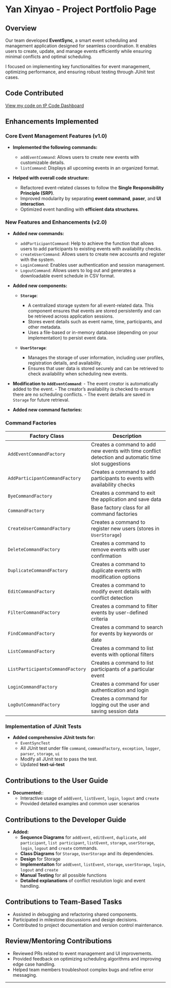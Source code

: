 # Yan Xinyao - Project Portfolio Page

## Overview
Our team developed **EventSync**, a smart event scheduling and management application designed for seamless coordination. It enables users to create, update, and manage events efficiently while ensuring minimal conflicts and optimal scheduling.

I focused on implementing key functionalities for event management, optimizing performance, and ensuring robust testing through JUnit test cases.

## Code Contributed
[View my code on tP Code Dashboard](https://nus-cs2113-ay2425s2.github.io/tp-dashboard/?search=YanXinyaoo&sort=groupTitle%20dsc&sortWithin=title&since=2025-02-21&timeframe=commit&mergegroup=&groupSelect=groupByRepos&breakdown=true&checkedFileTypes=docs~functional-code~test-code~other)

## Enhancements Implemented

### Core Event Management Features (v1.0)
- **Implemented the following commands:**
    - `addEventCommand`: Allows users to create new events with customizable details.
    - `listCommand`: Displays all upcoming events in an organized format.

- **Helped with overall code structure:**
    - Refactored event-related classes to follow the **Single Responsibility Principle (SRP)**.
    - Improved modularity by separating **event command**, **paser**, and **UI interaction**.
    - Optimized event handling with **efficient data structures**.

### New Features and Enhancements (v2.0)
- **Added new commands:**
    - `addParticipantCommand`: Help to achieve the function that allows users to add participants to existing events with availability checks.
    - `createUserCommand`: Allows users to create new accounts and register with the system.
    - `LoginCommand`: Enables user authentication and session management.
    - `LogoutCommand`: Allows users to log out and generates a downloadable event schedule in CSV format.

- **Added new components:**
    - **`Storage`**:
        - A centralized storage system for all event-related data. This component ensures that events are stored persistently and can be retrieved across application sessions.
        - Stores event details such as event name, time, participants, and other metadata.
        - Uses a file-based or in-memory database (depending on your implementation) to persist event data.

    - **`UserStorage`**:
        - Manages the storage of user information, including user profiles, registration details, and availability.
        - Ensures that user data is stored securely and can be retrieved to check availability when scheduling new events.

- **Modification to `AddEventCommand`**:
        - The event creator is automatically added to the event.
        - The creator’s availability is checked to ensure there are no scheduling conflicts.
        - The event details are saved in `Storage` for future retrieval.

- **Added new command factories:**

### Command Factories

| Factory Class                         | Description                                                                 |
|---------------------------------------|-----------------------------------------------------------------------------|
| `AddEventCommandFactory`              | Creates a command to add new events with time conflict detection and automatic time slot suggestions |
| `AddParticipantCommandFactory`       | Creates a command to add participants to events with availability checks     |
| `ByeCommandFactory`                  | Creates a command to exit the application and save data                     |
| `CommandFactory`                     | Base factory class for all command factories                                |
| `CreateUserCommandFactory`           | Creates a command to register new users (stores in `UserStorage`)           |
| `DeleteCommandFactory`               | Creates a command to remove events with user confirmation                   |
| `DuplicateCommandFactory`            | Creates a command to duplicate events with modification options             |
| `EditCommandFactory`                 | Creates a command to modify event details with conflict detection           |
| `FilterCommandFactory`               | Creates a command to filter events by user-defined criteria                 |
| `FindCommandFactory`                 | Creates a command to search for events by keywords or date                 |
| `ListCommandFactory`                 | Creates a command to list events with optional filters                      |
| `ListParticipantsCommandFactory`     | Creates a command to list participants of a particular event                |
| `LoginCommandFactory`                | Creates a command for user authentication and login                        |
| `LogOutCommandFactory`               | Creates a command for logging out the user and saving session data         |


### Implementation of JUnit Tests
- **Added comprehensive JUnit tests for:**
    - `EventSyncTest`
    - All JUnit test under file `command`, `commandfactory`, `exception`, `logger`, `parser`, `storage`, `ui`
    - Modify all JUnit test to pass the test.
    - Updated **text-ui-test**

## Contributions to the User Guide
- **Documented:**:
    - Interactive usage of `addEvent`, `listEvent`, `login`, `logout` and `create`
    - Provided detailed examples and common user scenarios

## Contributions to the Developer Guide
- **Added:**
    - **Sequence Diagrams** for `addEvent`, `editEvent`, `duplicate`, `add participant`, `list participant`, `listEvent`, `storage`, `userStorage`, `login`, `logout` and `create` commands.
    - **Class Diagrams** for `Storage`, `UserStorage` and its dependencies.
    - **Design** for Storage
    - **Implementaiton** for `addEvent`, `listEvent`, `storage`, `userStorage`, `login`, `logout` and `create`
    - **Manual Testing** for all possible functions
    - **Detailed explanations** of conflict resolution logic and event handling.

## Contributions to Team-Based Tasks
- Assisted in debugging and refactoring shared components.
- Participated in milestone discussions and design decisions.
- Contributed to project documentation and version control maintenance.

## Review/Mentoring Contributions
- Reviewed PRs related to event management and UI improvements.
- Provided feedback on optimizing scheduling algorithms and improving edge case handling.
- Helped team members troubleshoot complex bugs and refine error messaging.

---
